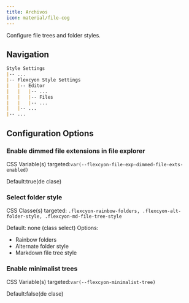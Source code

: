 ```yaml
---
title: Archivos
icon: material/file-cog
---
```


Configure file trees and folder styles.

## Navigation

```md
Style Settings
|-- ...
|-- Flexcyon Style Settings
|   |-- Editor
|   |   |-- ...
|   |   |-- Files
|   |   |-- ...
|   |-- ...
|-- ...
```

## Configuration Options

### Enable dimmed file extensions in file explorer

CSS Variable(s) targeted:`var(--flexcyon-file-exp-dimmed-file-exts-enabled)`

Default:true(de clase)

### Select folder style

CSS Classe(s) targeted: `.flexcyon-rainbow-folders, .flexcyon-alt-folder-style, .flexcyon-md-file-tree-style`

Default: none (class select)
Options:

- Rainbow folders
- Alternate folder style
- Markdown file tree style

### Enable minimalist trees

CSS Variable(s) targeted:`var(--flexcyon-minimalist-tree)`

Default:false(de clase)

